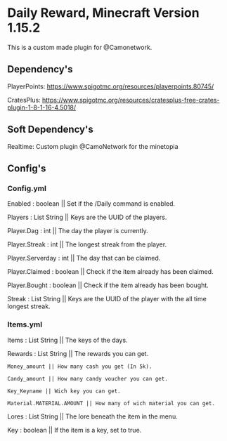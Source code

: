 # Daily Reward, Minecraft Version 1.15.2
This is a custom made plugin for @Camonetwork.

## Dependency's
PlayerPoints: https://www.spigotmc.org/resources/playerpoints.80745/

CratesPlus: https://www.spigotmc.org/resources/cratesplus-free-crates-plugin-1-8-1-16-4.5018/

## Soft Dependency's

Realtime: Custom plugin @CamoNetwork for the minetopia

## Config's

### Config.yml
Enabled : boolean || Set if the /Daily command is enabled.

Players : List String || Keys are the UUID of the players.

Player.Dag : int || The day the player is currently.

Player.Streak : int || The longest streak from the player.

Player.Serverday : int || The day that can be claimed.

Player.Claimed : boolean || Check if the item already has been claimed.

Player.Bought : boolean || Check if the item already has been bought.

Streak : List String || Keys are the UUID of the player with the all time longest streak.

### Items.yml
Items : List String || The keys of the days.

Rewards : List String || The rewards you can get. 

    Money_amount || How many cash you get (In 5k).

    Candy_amount || How many candy voucher you can get.

    Key_Keyname || Wich key you can get.

    Material.MATERIAL.AMOUNT || How many of wich material you can get.

Lores : List String || The lore beneath the item in the menu.

Key : boolean || If the item is a key, set to true.
